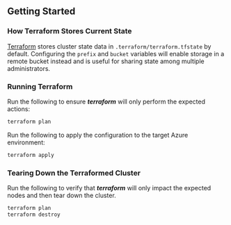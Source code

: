 ## Getting Started

### How Terraform Stores Current State

[Terraform](https://www.terraform.io) stores cluster state data in
`.terraform/terraform.tfstate` by default. Configuring the `prefix` and
`bucket` variables will enable storage in a remote bucket instead and is
useful for sharing state among multiple administrators.

### Running Terraform

Run the following to ensure ***terraform*** will only perform the expected
actions:

```sh
terraform plan
```

Run the following to apply the configuration to the target Azure
environment:

```sh
terraform apply
```

### Tearing Down the Terraformed Cluster

Run the following to verify that ***terraform*** will only impact the expected
nodes and then tear down the cluster.

```sh
terraform plan
terraform destroy
```

